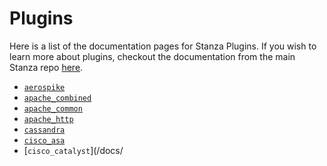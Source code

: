 # Plugins

Here is a list of the documentation pages for Stanza Plugins. If you wish to learn more about plugins, checkout the documentation from the main Stanza repo [here](https://github.com/observIQ/stanza/blob/main/docs/plugins.md).

- [`aerospike`](/docs/plugins/aerospike.md)
- [`apache_combined`](/docs/plugins/apache_combined.md)
- [`apache_common`](/docs/plugins/apache_common.md)
- [`apache_http`](/docs/plugins/apache_http.md)
- [`cassandra`](/docs/plugins/cassandra.md)
- [`cisco_asa`](/docs/plugins/cisco_asa.md)
- [`cisco_catalyst`](/docs/